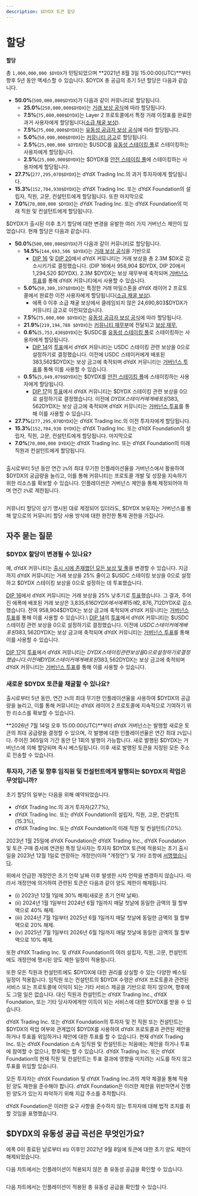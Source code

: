 ```yaml
---
description: $DYDX 토큰 할당
---
```


# 할당

**할당**

총 `1,000,000,000 $DYDX`가 민팅되었으며 **2021년 8월 3일 15:00:00(UTC)**부터 향후 5년 동안 액세스할 수 있습니다. $DYDX 총 공급의 초기 5년 할당은 다음과 같습니다.

* **50.0%**(`500,000,000$DYDX`)가 다음과 같이 커뮤니티로 할당됩니다.
  * **25.0%**(`250,000,000$DYDX`)는 [거래 보상 공식](https://docs.dydx.community/dydx-governance/rewards/trading-rewards)에 따라 할당됩니다.
  * **7.5%**(`75,000,000$DYDX`)는 Layer 2 프로토콜에서 특정 거래 이정표를 완료한 과거 사용자에게 할당됩니다([소급 채굴 보상](https://docs.dydx.community/dydx-governance/rewards/retroactive-mining-rewards)).
  * **7.5%**(`75,000,000$DYDX`)는 [유동성 공급자 보상 공식](https://docs.dydx.community/dydx-governance/rewards/liquidity-provider-rewards)에 따라 할당됩니다.
  * **5.0%**(`50,000,000$DYDX`)는 [커뮤니티 금고](https://docs.dydx.community/dydx-governance/start-here/community-treasury/)로 할당됩니다.
  * **2.5%**(`25,000,000 $DYDX`)는 $USDC를 [유동성 스테이킹 풀](https://docs.dydx.community/dydx-governance/staking-pools/liquidity-staking-pool)로 스테이킹하는 사용자에게 할당됩니다.
  * **2.5%**(`25,000,000$DYDX`)는 $DYDX를 [안전 스테이킹 풀](https://docs.dydx.community/dydx-governance/staking-pools/safety-staking-pool)에 스테이킹하는 사용자에게 할당됩니다.
* **27.7%**(`277,295,070$DYDX`)는 dYdX Trading Inc.의 과거 투자자에게 할당됩니다.
* **15.3%**(`152,704,930$DYDX`)는 dYdX Trading Inc. 또는 dYdX Foundation의 설립자, 직원, 고문, 컨설턴트에게 할당됩니다. 또한 마지막으로
* **7.0%**(`70,000,000 $DYDX`)는 dYdX Trading Inc. 또는 dYdX Foundation의 미래 직원 및 컨설턴트에게 할당됩니다.

$DYDX가 출시된 이후 초기 할당에 대한 변경을 유발한 여러 가지 거버넌스 제안이 있었습니다. 현재 할당은 다음과 같습니다.

* **50.0%**(`500,000,000$DYDX`)가 다음과 같이 커뮤니티로 할당됩니다.
  * **14.5%**(`144,693,506 $DYDX`)는 [거래 보상 공식](https://docs.dydx.community/dydx-governance/rewards/trading-rewards)을 기반으로
    * [DIP 16](https://github.com/dydxfoundation/dip/blob/master/content/dips/DIP-16.md) 및 [DIP 20](https://dydx.community/dashboard/proposal/11)에서 dYdX 커뮤니티는 거래 보상을 총 2.3M $DX로 감소시키기로 결정했습니다. (DIP 16에서 958,904 $DYDX, DIP 20에서 1,294,520 $DYDX). 2.3M $DYDX는 보상 재무부에 축적되며 [거버넌스 투표](https://docs.dydx.community/dydx-governance/voting-and-governance/governance-parameters)를 통해 dYdX 커뮤니티에서 사용할 수 있습니다.
  * **5.0%**(`50,309,197$DYDX`)는 특정한 거래 마일스톤을 dYdX 레이어 2 프로토콜에서 완료한 이전 사용자에게 할당됩니다([소급 채굴 보상](../rewards/retroactive-mining-rewards.md)).
    * 에폭 0 이후 소급 채굴 보상에서 클레임되지 않은 24,690,803$DYDX가 커뮤니티 금고로 이전되었습니다.
  * **7.5%**(`75,000,000 $DYDX`)는 [유동성 공급자 보상 공식](https://docs.dydx.community/dydx-governance/rewards/liquidity-provider-rewards)에 따라 할당됩니다.
  * **21.9%**(`219,194,788 $DYDX`)는 [커뮤니티 재무부](https://docs.dydx.community/dydx-governance/start-here/community-treasury/)에 전달되고 [보상 재무](https://docs.dydx.community/dydx-governance/start-here/rewards-treasury),
  * **0.6%**(`5,753,430$DYDX`)는 $USDC를 [유동성 스테이킹 풀](https://docs.dydx.community/dydx-governance/staking-pools/liquidity-staking-pool)로 스테이킹하는 사용자에게 할당됩니다.
    * [DIP 14](https://github.com/dydxfoundation/dip/blob/master/content/dips/DIP-14.md)의 [투표](https://dydx.community/dashboard/proposal/7)에서 dYdX 커뮤니티는 USDC 스테이킹 관련 보상을 0으로 설정하기로 결정했습니다. 이전에 USDC 스테이커에게 배포된 383,562$DYDX는 보상 금고에 축적되며 dYdX 커뮤니티는 [거버넌스 투표](https://docs.dydx.community/dydx-governance/voting-and-governance/governance-parameters)를 통해 이를 사용할 수 있습니다.
  * **0.5%**(`5,049,079$DYDX`)는 $DYDX를 [안전 스테이킹 풀](https://docs.dydx.community/dydx-governance/staking-pools/safety-staking-pool)에 스테이킹하는 사용자에게 할당됩니다.
    * [DIP 17](https://github.com/dydxfoundation/dip/blob/master/content/dips/DIP-17.md)의 [투표](https://dydx.community/dashboard/proposal/9)에서 dYdX 커뮤니티는 $DYDX 스테이킹 관련 보상을 0으로 설정하기로 결정했습니다. 이전에 $DYDX 스테이커에게 배포된 383,562$DYDX는 보상 금고에 축적되며 dYdX 커뮤니티는 [거버넌스 투표](https://docs.dydx.community/dydx-governance/voting-and-governance/governance-parameters)를 통해 이를 사용할 수 있습니다.
* **27.7%**(`277,295,070DYDX`)는 dYdX Trading Inc.의 이전 투자자에게 할당됩니다.
* **15.3%**(`152,704,930 DYDX`)는 dYdX Trading Inc. 또는 dYdX Foundation의 설립자, 직원, 고문, 컨설턴트에게 할당됩니다. 마지막으로
* **7.0%**(`70,000,000 DYDX`)는 dYdX Trading Inc. 또는 dYdX Foundation의 미래 직원과 컨설턴트에게 할당됩니다.

<figure><img src="../.gitbook/assets/Screenshot 2023-03-15 at 6.04.13 PM.png" alt=""><figcaption></figcaption></figure>

출시로부터 5년 동안 연간 `2%`의 최대 무기한 인플레이션율을 거버넌스에서 활용하여 $DYDX의 공급량을 늘리고, 이를 통해 커뮤니티는 프로토콜 개발 및 성장을 지속하기 위한 리소스를 확보할 수 있습니다. 인플레이션은 거버넌스 제안을 통해 제정되어야 하며 연간 `2%`로 제한됩니다.

<figure><img src="../.gitbook/assets/Screenshot 2023-03-15 at 6.04.07 PM.png" alt=""><figcaption></figcaption></figure>

커뮤니티 할당이 상기 명시된 대로 제정되어 있더라도, $DYDX 보유자는 거버넌스를 통해 앞으로의 커뮤니티 할당 사용 방식에 대한 완전한 통제 권한을 가집니다.

## **자주 묻는 질문**

### $DYDX 할당이 변경될 수 있나요?

예, dYdX 커뮤니티는 [출시 시에 존재했던 모든 보상 및 풀](../voting-and-governance/governance-parameters.md)을 변경할 수 있습니다. 지금까지 dYdX 커뮤니티는 거래 보상을 25% 줄이고 $USDC 스테이킹 보상을 0으로 설정하고 $DYDX 스테이킹 보상을 0으로 설정하는 데 투표했습니다.

[DIP 16](https://github.com/dydxfoundation/dip/blob/master/content/dips/DIP-16.md)에서 dYdX 커뮤니티는 거래 보상을 25% 낮추기로 [투표](https://dydx.community/dashboard/proposal/8)했습니다. 그 결과, 주어진 에폭에 배포된 거래 보상은 3,835,616$DYDX에서 에폭 15에 2,876,712$DYDX로 감소했습니다. 잔여 958,904$DYDX는 보상 금고에 축적되며 dYdX 커뮤니티는 [거버넌스 투표](https://docs.dydx.community/dydx-governance/voting-and-governance/governance-parameters)를 통해 이를 사용할 수 있습니다.\\ [DIP 14](https://github.com/dydxfoundation/dip/blob/master/content/dips/DIP-14.md)의 [투표](https://dydx.community/dashboard/proposal/7)에서 dYdX 커뮤니티는 $USDC 스테이킹 관련 보상을 0으로 설정하기로 결정했습니다. 이전에 $USDC 스테이커에게 배포된 383,562$DYDX는 보상 금고에 축적되며 dYdX 커뮤니티는 [거버넌스 투표](https://docs.dydx.community/dydx-governance/voting-and-governance/governance-parameters)를 통해 이를 사용할 수 있습니다.

[DIP 17](https://github.com/dydxfoundation/dip/blob/master/content/dips/DIP-17.md)의 [투표](https://dydx.community/dashboard/proposal/9)에서 dYdX 커뮤니티는 $DYDX 스테이킹 관련 보상을 0으로 설정하기로 결정했습니다. 이전에 DYDX 스테이커에게 배포된 383,562$DYDX는 보상 금고에 축적되며 dYdX 커뮤니티는 [거버넌스 투표](https://docs.dydx.community/dydx-governance/voting-and-governance/governance-parameters)를 통해 이를 사용할 수 있습니다.

### **새로운 $DYDX 토큰을 채굴할 수 있나요?**

출시로부터 5년 동안, 연간 `2%`의 최대 무기한 인플레이션율을 사용하여 $DYDX의 공급량을 늘리고, 이를 통해 커뮤니티는 dYdX 레이어 2 프로토콜에 지속적으로 기여하기 위한 리소스를 확보할 수 있습니다.

**2026년 7월 14일 오후 15:00:00(UTC)**부터 dYdX 거버넌스는 발행할 새로운 토큰의 최대 공급량을 결정할 수 있으며, 각 발행에 대한 인플레이션율은 연간 최대 `2%`입니다. 주어진 365일의 기간 동안 단 1회의 발행이 가능합니다. 새로 발행된 $DYDX는 거버넌스에 의해 할당되며 즉시 베스팅됩니다. 이후 새로 발행된 토큰을 지정된 모든 주소로 전송할 수 있습니다.

### **투자자, 기존 및 향후 임직원 및 컨설턴트에게 발행되는 $DYDX의 락업은 무엇입니까?**

초기 할당의 일부는 다음을 위해 예약되었습니다.

* dYdX Trading Inc.의 과거 투자자(27.7%),
* dYdX Trading Inc. 또는 dYdX Foundation의 설립자, 직원, 고문, 컨설턴트(15.3%),
* dYdX Trading Inc. 또는 dYdX Foundation의 미래 직원 및 컨설턴트(7.0%).

2023년 1월 25일에 dYdX Foundation은 dYdX Trading Inc., dYdX Foundation 및 토큰 구매 증서에 연관된 특정 당사자는 투자자 $DYDX 토큰에 적용되는 초기 출시일을 2023년 12월 1일로 연장하는 개정안(이하 "개정안") 및 기타 조항에 [서명했습니다](https://dydx.foundation/blog/lock-up-extension).

위에서 언급한 개정안은 초기 언락 날짜 이후 발생한 시차 언락을 변경하지 않습니다. 따라서 개정안에 의거하여 관련된 토큰은 다음과 같이 양도 제한이 해제됩니다.

* (i) 2023년 12월 1일에 30% 해제(새로운 초기 언락 날짜).
* (ii) 2024년 1월 1일부터 2024년 6월 1일까지 매달 첫날에 동일한 금액의 월 할부액으로 40% 해제.
* (iii) 2024년 7월 1일부터 2025년 6월 1일까지 매달 첫날에 동일한 금액의 월 할부액으로 20% 해제.
* (iv) 2025년 7월 1일부터 2026년 6월 1일까지 매달 첫날에 동일한 금액의 월 할부액으로 10% 해제.

또한 dYdX Trading Inc. 및 dYdX Foundation의 여러 설립자, 직원, 고문, 컨설턴트에도 개정안에 명시된 양도 제한 일정이 적용됩니다.

또한 모든 직원과 컨설턴트에도 $DYDX에 대한 권리를 상실할 수 있는 다양한 베스팅 일정이 적용됩니다. 임직원 또는 컨설턴트의 $DYDX 수령은 dYdX 프로토콜과 관련된 서비스 또는 프로토콜에 이익이 되는 기타 서비스 제공을 기반으로 하지 않으며, 향후에도 그럴 일은 없습니다. 대신 직원과 컨설턴트는 dYdX Trading Inc., dYdX Foundation, 또는 기타 당사자에게만 이득이 되는 서비스에 대한 $DYDX를 받을 수 있습니다.

dYdX Trading Inc. 또는 dYdX Foundation의 투자자 및 전 직원 또는 컨설턴트는 $DYDX의 락업 여부와 관계없이 $DYDX를 사용하여 dYdX 프로토콜과 관련된 제안을 하거나 투표를 위임하거나 제안에 대한 투표를 할 수 있습니다. 현재 dYdX Trading Inc. 또는 dYdX Foundation 소속 임직원 및 컨설턴트는 처음에는 제안을 하거나 투표에 참여할 수 없으나, 향후에는 할 수 있습니다. dYdX Trading Inc. 또는 dYdX Foundation의 현재 직원 및 컨설턴트는 투표 결과에 영향을 미치려는 시도를 하지 않고 투표를 위임할 있습니다.

모든 투자자는 dYdX Foundation 및 dYdX Trading Inc.과의 계약 체결을 통해 적용된 양도 제한을 준수해야 합니다. dYdX Foundation은 이러한 제한을 위반하면서 진행된 양도가 있는지 파악하기 위해 지갑 주소를 추적합니다.

dYdX Foundation은 이러한 요구 사항을 준수하지 않는 투자자에 대해 법적 조치를 취할 것임을 표명했습니다.

## $DYDX의 유동성 공급 곡선은 무엇인가요?

에폭 0이 종료된 날로부터 `8일` 이후인 2021년 9월 8일에 토큰에 대한 초기 양도 제한이 해제되었습니다.

다음 차트에서는 인플레이션이 적용되지 않은 총 유동성 공급을 확인할 수 있습니다.

<figure><img src="../.gitbook/assets/liquid-supply-total-issuance.png" alt=""><figcaption></figcaption></figure>

다음 차트에서는 인플레이션이 적용된 총 유동성 공급을 확인할 수 있습니다.

<figure><img src="../.gitbook/assets/liquid-supply-total issuance-2%-inflation.png" alt=""><figcaption></figcaption></figure>
